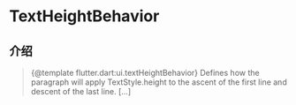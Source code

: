 # TextHeightBehavior

## 介绍

> {@template flutter.dart:ui.textHeightBehavior} Defines how the paragraph will apply TextStyle.height to the ascent of the first line and descent of the last line. [...]

